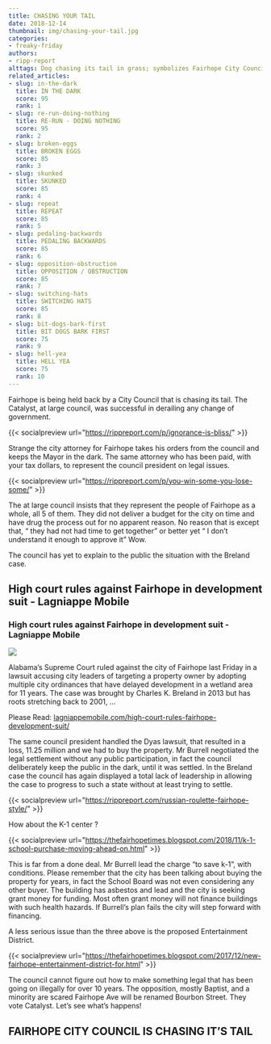 ```yaml
---
title: CHASING YOUR TAIL
date: 2018-12-14
thumbnail: img/chasing-your-tail.jpg
categories:
- freaky-friday
authors:
- ripp-report
alttags: Dog chasing its tail in grass; symbolizes Fairhope City Council’s unproductive actions described in this article
related_articles:
- slug: in-the-dark
  title: IN THE DARK
  score: 95
  rank: 1
- slug: re-run-doing-nothing
  title: RE-RUN - DOING NOTHING
  score: 95
  rank: 2
- slug: broken-eggs
  title: BROKEN EGGS
  score: 85
  rank: 3
- slug: skunked
  title: SKUNKED
  score: 85
  rank: 4
- slug: repeat
  title: REPEAT
  score: 85
  rank: 5
- slug: pedaling-backwards
  title: PEDALING BACKWARDS
  score: 85
  rank: 6
- slug: opposition-obstruction
  title: OPPOSITION / OBSTRUCTION
  score: 85
  rank: 7
- slug: switching-hats
  title: SWITCHING HATS
  score: 85
  rank: 8
- slug: bit-dogs-bark-first
  title: BIT DOGS BARK FIRST
  score: 75
  rank: 9
- slug: hell-yea
  title: HELL YEA
  score: 75
  rank: 10
---
```

Fairhope is being held back by a City Council that is chasing its tail. The Catalyst, at large council, was successful in derailing any change of government.

{{< socialpreview url="https://rippreport.com/p/ignorance-is-bliss/" >}}

Strange the city attorney for Fairhope takes his orders from the council and keeps the Mayor in the dark. The same attorney who has been paid, with your tax dollars, to represent the council president on legal issues.

{{< socialpreview url="https://rippreport.com/p/you-win-some-you-lose-some/" >}}

The at large council insists that they represent the people of Fairhope as a whole, all 5 of them. They did not deliver a budget for the city on time and have drug the process out for no apparent reason. No reason that is except that, “ they had not had time to get together” or better yet “ I don’t understand it enough to approve it” Wow.

The council has yet to explain to the public the situation with the Breland case.

## High court rules against Fairhope in development suit - Lagniappe Mobile

### High court rules against Fairhope in development suit - Lagniappe Mobile

![](https://lagniappemobile.com/wp-content/uploads/2015/12/BB_Fairhope.jpg)

Alabama’s Supreme Court ruled against the city of Fairhope last Friday in a lawsuit accusing city leaders of targeting a property owner by adopting multiple city ordinances that have delayed development in a wetland area for 11 years. The case was brought by Charles K. Breland in 2013 but has roots stretching back to 2001, …

Please Read: [lagniappemobile.com/high-court-rules-fairhope-development-suit/](https://lagniappemobile.com/high-court-rules-fairhope-development-suit/)

The same council president handled the Dyas lawsuit, that resulted in a loss, 11.25 million and we had to buy the property. Mr Burrell negotiated the legal settlement without any public participation, in fact the council deliberately keep the public in the dark, until it was settled. In the Breland case the council has again displayed a total lack of leadership in allowing the case to progress to such a state without at least trying to settle.

{{< socialpreview url="https://rippreport.com/russian-roulette-fairhope-style/" >}}

How about the K-1 center ?

{{< socialpreview url="https://thefairhopetimes.blogspot.com/2018/11/k-1-school-purchase-moving-ahead-on.html" >}}

This is far from a done deal. Mr Burrell lead the charge “to save k-1”, with conditions. Please remember that the city has been talking about buying the property for years, in fact the School Board was not even considering any other buyer. The building has asbestos and lead and the city is seeking grant money for funding. Most often grant money will not finance buildings with such health hazards. If Burrell’s plan fails the city will step forward with financing.

A less serious issue than the three above is the proposed Entertainment District.

{{< socialpreview url="https://thefairhopetimes.blogspot.com/2017/12/new-fairhope-entertainment-district-for.html" >}}

The council cannot figure out how to make something legal that has been going on illegally for over 10 years. The opposition, mostly Baptist, and a minority are scared Fairhope Ave will be renamed Bourbon Street. They vote Catalyst. Let’s see what’s happens!

## FAIRHOPE CITY COUNCIL IS CHASING IT’S TAIL

